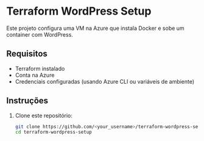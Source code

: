 # Terraform WordPress Setup

Este projeto configura uma VM na Azure que instala Docker e sobe um container com WordPress.

## Requisitos

- Terraform instalado
- Conta na Azure
- Credenciais configuradas (usando Azure CLI ou variáveis de ambiente)

## Instruções

1. Clone este repositório:
   ```bash
   git clone https://github.com/<your_username>/terraform-wordpress-setup.git
   cd terraform-wordpress-setup
